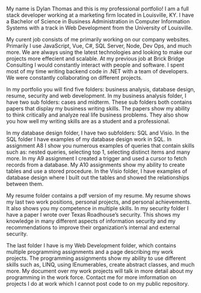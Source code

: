   My name is Dylan Thomas and this is my professional portfolio! I am a full stack developer working at a marketing firm located in Louisville, KY. I have a Bachelor of Science in Business Administration in Computer Information Systems with a track in Web Development from the University of Louisville.
  
  My curent job consists of me primarily working on our company websites. Primarily I use JavaScript, Vue, C#, SQL Server, Node, Dev Ops, and much more. We are always using the latest technologies and looking to make our projects more effecient and scalable. At my previous job at Brick Bridge Consulting I would constantly interact with people and software. I spent most of my time writing backend code in .NET with a team of developers. We were constantly collaborating on different projects.
  
  In my portfolio you will find five folders: business analysis, database design, resume, security and web development. In my business analysis folder, I have two sub folders: cases and midterm. These sub folders both contains papers that display my business writing skills. The papers show my ability to think critically and analyze real life business problems. They also show you how well my writing skills are as a student and a professional.
  
  In my database design folder, I have two subfolders: SQL and Visio. In the SQL folder I have examples of my database design work in SQL. In assignment A8 I show you numerous examples of queries that contain skills such as: nested queries, selecting top 1, selecting distinct items and many more. In my A9 assignment I created a trigger and used a cursor to fetch records from a database. My A10 assignments show my ability to create tables and use a stored procedure. In the Visio folder, I have examples of database design where I built out the tables and showed the relationships between them.
  
  My resume folder contains a pdf version of my resume. My resume shows my last two work positions, personal projects, and personal achievements. It also shows you my competence in multiple skills. In my security folder I have a paper I wrote over Texas Roadhouse’s security. This shows my knowledge in many different aspects of information security and my recommendations to improve their organization’s internal and external security.
  
  The last folder I have is my Web Development folder, which contains multiple programming assignments and a page describing my work projects. The programming assignments show my ability to use different skills such as, LINQ, using IEnumerables, create abstract classes, and much more. My document over my work projects will talk in more detail about my programming in the work force. Contact me for more imformation on projects I do at work which I cannot post code to on my public repository.
